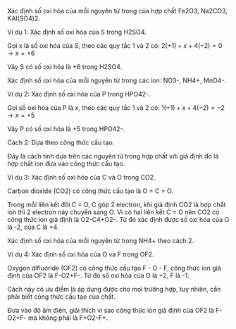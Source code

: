 Xác định số oxi hóa của mỗi nguyên tử trong của hợp chất Fe2O3, Na2CO3, KAl(SO4)2.

Ví dụ 1: Xác định số oxi hóa của S trong H2SO4.

Gọi x là số oxi hóa của S, theo các quy tắc 1 và 2 có:
$2(+1) + x + 4(-2) = 0 \rightarrow x = +6$

Vậy S có số oxi hóa là +6 trong H2SO4.

Xác định số oxi hóa của mỗi nguyên tử trong các ion: NO3-, NH4+, MnO4-.

Ví dụ 2: Xác định số oxi hóa của P trong HPO42-.

Gọi số oxi hóa của P là x, theo các quy tắc 1 và 2 có:
$1(+1) + x + 4(-2) = -2 \rightarrow x = +5$

Vậy P có số oxi hóa là +5 trong HPO42-.

Cách 2: Dựa theo công thức cấu tạo.

Đây là cách tính dựa trên các nguyên tử trong hợp chất với giả định đó là hợp chất ion đưa vào công thức cấu tạo.

Ví dụ 3: Xác định số oxi hóa của C và O trong CO2.

Carbon dioxide (CO2) có công thức cấu tạo là O = C = O.

Trong mỗi liên kết đôi C = O, C góp 2 electron, khi giả định CO2 là hợp chất ion thì 2 electron này chuyển sang O. Vì có hai liên kết C = O nên CO2 có công thức ion giả định là O2-C4+O2-. Từ đó xác định được số oxi hóa của O là -2, của C là +4.

Xác định số oxi hóa của mỗi nguyên tử trong NH4+ theo cách 2.

Ví dụ 4: Xác định số oxi hóa của O và F trong OF2.

Oxygen difluoride (OF2) có công thức cấu tạo F - O - F, công thức ion giả định của OF2 là F-O2+F-. Từ đó số oxi hóa của O là +2, F là -1.

Cách này có ưu điểm là áp dụng được cho mọi trường hợp, tuy nhiên, cần phải biết công thức cấu tạo của chất.

Đưa vào độ âm điện, giải thích vì sao công thức ion giả định của OF2 là F-O2+F- mà không phải là F+O2-F+.